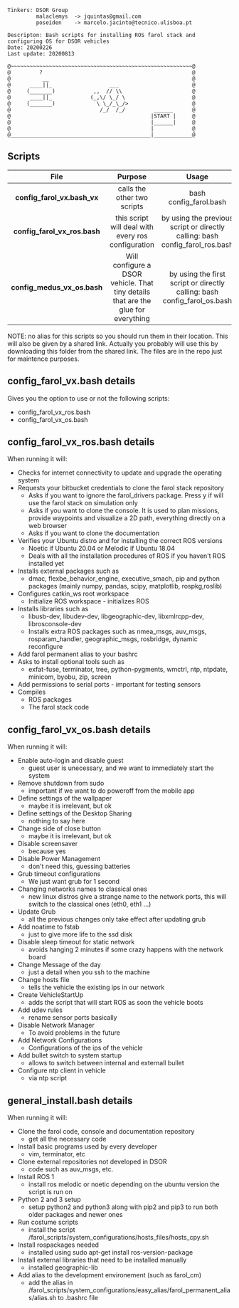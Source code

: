 ```
Tinkers: DSOR Group
         malaclemys  -> jquintas@gmail.com
         poseiden    -> marcelo.jacinto@tecnico.ulisboa.pt

Descripton: Bash scripts for installing ROS farol stack and configuring OS for DSOR vehicles
Date: 20200226
Last update: 20200813

@~~~~~~~~~~~~~~~~~~~~~~~~~~~~~~~~~~~~~~~~~~~~~~~~~~~~~~~~~@
@         ?                                               @
@          __                                             @
@      ____||_                  ___                       @
@     (_______)            ,,  // \\                      @  
@      ____||_            (_,\/ \_/ \                     @
@     (_______)             \ \_/_\_/>                    @
@                            /_/  /_/         ______      @
@                                            |START |     @
@                                            |______|     @
@                                            |            @
@____________________________________________|____________@
```

## Scripts

| File | Purpose| Usage | 
|:----------:|:----:|:---:| 
| **config_farol_vx.bash_vx** |  calls the other two scripts | bash config_farol.bash |
| **config_farol_vx_ros.bash** |  this script will deal with every ros configuration  | by using the previous script or directly calling: bash config_farol_ros.bash |
| **config_medus_vx_os.bash** |  Will configure a DSOR vehicle. That tiny details that are the glue for everything  | by using the first script or directly calling: bash config_farol_os.bash |

NOTE: no alias for this scripts so you should run them in their location. This will also be given by a shared link. Actually you probably will use this by downloading this folder from the shared link. The files are in the repo just for maintence purposes.

## config_farol_vx.bash details

Gives you the option to use or not the following scripts:
- config_farol_vx_ros.bash
- config_farol_vx_os.bash

## config_farol_vx_ros.bash details

When running it will:

 - Checks for internet connectivity to update and upgrade the operating system  
 - Requests your bitbucket credentials to clone the farol stack repository  
    - Asks if you want to ignore the farol_drivers package. Press y if will use the farol stack on simulation only  
    - Asks if you want to clone the console. It is used to plan missions, provide waypoints and visualize a 2D path, everything directly on a web browser  
    - Asks if you want to clone the documentation  
 - Verifies your Ubuntu distro and for installing the correct ROS versions
     - Noetic if Ubuntu 20.04 or Melodic if Ubuntu 18.04
     - Deals with all the installation procedures of ROS if you haven't ROS installed yet  
 - Installs external packages such as 
     - dmac, flexbe_behavior_engine, executive_smach, pip and python packages (mainly numpy, pandas, scipy, matplotlib, rospkg,roslib)  
 - Configures catkin_ws root workspace  
     - Initialize ROS workspace - initializes ROS  
 - Installs libraries such as 
     - libusb-dev, libudev-dev, libgeographic-dev, libxmlrcpp-dev, librosconsole-dev  
     - Installs extra ROS packages such as nmea_msgs, auv_msgs, rosparam_handler, geographic_msgs, rosbridge, dynamic reconfigure   
 - Add farol permanent alias to your bashrc  
 - Asks to install optional tools such as
     - exfat-fuse, terminator, tree, python-pygments, wmctrl, ntp, ntpdate, minicom, byobu, zip, screen
 - Add permissions to serial ports - important for testing sensors  
 - Compiles
     - ROS packages  
     - The farol stack code  

## config_farol_vx_os.bash details

When running it will:

- Enable auto-login and disable guest
    - guest user is unecessary, and we want to immediately start the system
- Remove shutdown from sudo  
    - important if we want to do poweroff from the mobile app
- Define settings of the wallpaper
    - maybe it is irrelevant, but ok
- Define settings of the Desktop Sharing
    - nothing to say here
- Change side of close button 
    - maybe it is irrelevant, but ok
- Disable screensaver
    - because yes
- Disable Power Management
    - don't need this, guessing batteries
- Grub timeout configurations 
    - We just want grub for 1 second
- Changing networks names to classical ones
    - new linux distros give a strange name to the network ports, this will switch to the classical ones (eth0, eth1 ...)
- Update Grub
    - all the previous changes only take effect after updating grub
- Add noatime to fstab 
    - just to give more life to the ssd disk
- Disable sleep timeout for static network
    - avoids hanging 2 minutes if some crazy happens with the network board
- Change Message of the day
    - just a detail when you ssh to the machine
- Change hosts file
    - tells the vehicle the existing ips in our network
- Create VehicleStartUp
    - adds the script that will start ROS as soon the vehicle boots
- Add udev rules
    - rename sensor ports basically
- Disable Network Manager
    - To avoid problems in the future
- Add  Network Configurations
    - Configurations of the ips of the vehicle
- Add bullet switch to system startup
    - allows to switch between internal and externall bullet
- Configure ntp client in vehicle
    - via ntp script

## general_install.bash details

When running it will:

- Clone the farol code, console and documentation repository
    - get all the necessary code
- Install basic programs used by every developer
    - vim, terminator, etc
- Clone external repositories not developed in DSOR
    - code such as auv_msgs, etc.
- Install ROS 1
    - install ros melodic or noetic depending on the ubuntu version the script is run on
- Python 2 and 3 setup
    - setup python2 and python3 along with pip2 and pip3 to run both older packages and newer ones
- Run costume scripts 
    - install the script /farol_scripts/system_configurations/hosts_files/hosts_cpy.sh
- Install rospackages needed
    - installed using sudo apt-get install ros-version-package
- Install external libraries that need to be installed manually
    - installed geographic-lib
- Add alias to the development environement (such as farol_cm)
    - add the alias in /farol_scripts/system_configurations/easy_alias/farol_permanent_alias/alias.sh to .bashrc file
